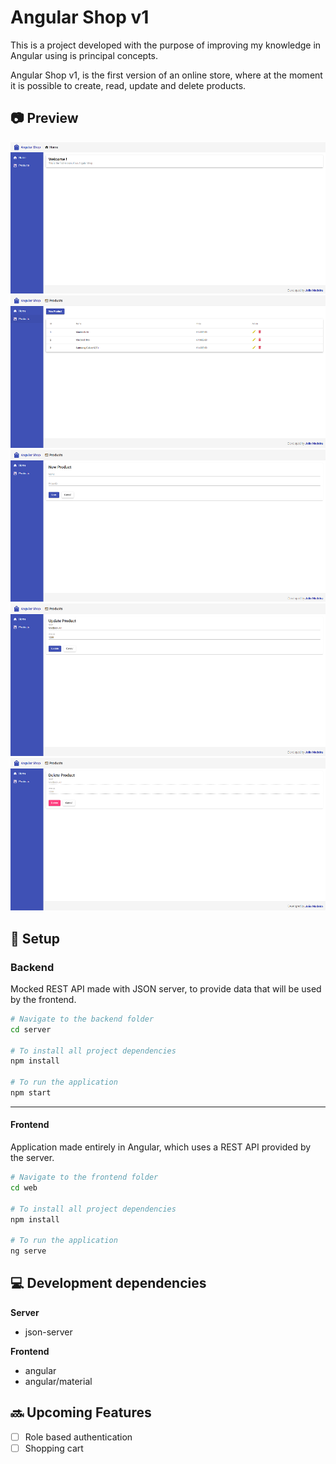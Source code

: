 # Angular Shop v1

This is a project developed with the purpose of improving my knowledge in Angular using is principal concepts.

Angular Shop v1, is the first version of an online store, where at the moment it is possible to create, read, update and delete products.

## :camera: Preview

![HomePage](./docs/angular_shop_home.png)
![Products Page](./docs/angular_shop_products.png)
![New Product Page](./docs/angular_shop_add_product.png)
![Update Product Page](./docs/angular_shop_update_product.png)
![Delete Product Page](./docs/angular_shop_delete_product.png)

## :hammer: Setup

### Backend

Mocked REST API made with JSON server, to provide data that will be used by the frontend.

```bash
# Navigate to the backend folder
cd server

# To install all project dependencies
npm install

# To run the application
npm start
```

---

#### Frontend

Application made entirely in Angular, which uses a REST API provided by the server.

```bash
# Navigate to the frontend folder
cd web

# To install all project dependencies
npm install

# To run the application
ng serve
```

## :computer: Development dependencies

**Server**

- json-server

**Frontend**

- angular
- angular/material

## :soon: Upcoming Features

- [ ] Role based authentication
- [ ] Shopping cart
